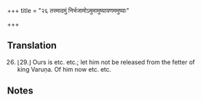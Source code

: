 +++
title = "२६ तस्मादमुं निर्भजामोऽमुमामुष्यायणममुष्याः"

+++
## Translation
26. ⌊29.⌋ Ours is etc. etc.; let him not be released from the fetter of  
king Varuṇa. Of him now etc. etc.

## Notes

